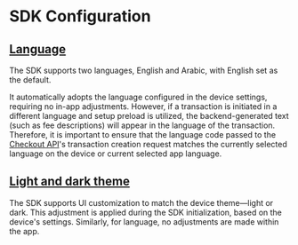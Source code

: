 # SDK Configuration

## [Language](sdk-configuration.md#language) <a href="#language" id="language"></a>

The SDK supports two languages, English and Arabic, with English set as the default.

It automatically adopts the language configured in the device settings, requiring no in-app adjustments. However, if a transaction is initiated in a different language and setup preload is utilized, the backend-generated text (such as fee descriptions) will appear in the language of the transaction. Therefore, it is important to ensure that the language code passed to the [Checkout API](../../checkout-api.md)'s transaction creation request matches the currently selected language on the device or current selected app language.

## [Light and dark theme](sdk-configuration.md#light-and-dark-theme) <a href="#light-and-dark-theme" id="light-and-dark-theme"></a>

The SDK supports UI customization to match the device theme—light or dark. This adjustment is applied during the SDK initialization, based on the device's settings. Similarly, for language, no adjustments are made within the app.
